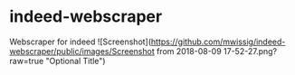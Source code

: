 # indeed-webscraper
Webscraper for indeed
![Screenshot](https://github.com/mwissig/indeed-webscraper/public/images/Screenshot from 2018-08-09 17-52-27.png?raw=true "Optional Title")
